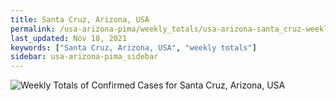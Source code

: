 ```yaml
---
title: Santa Cruz, Arizona, USA
permalink: /usa-arizona-pima/weekly_totals/usa-arizona-santa_cruz-weekly_totals.html
last_updated: Nov 18, 2021
keywords: ["Santa Cruz, Arizona, USA", "weekly totals"]
sidebar: usa-arizona-pima_sidebar
---
```


![Weekly Totals of Confirmed Cases for Santa Cruz, Arizona, USA](/covid_tracker/images/graphs/usa-arizona-santa_cruz-weekly_totals_graph.png)
